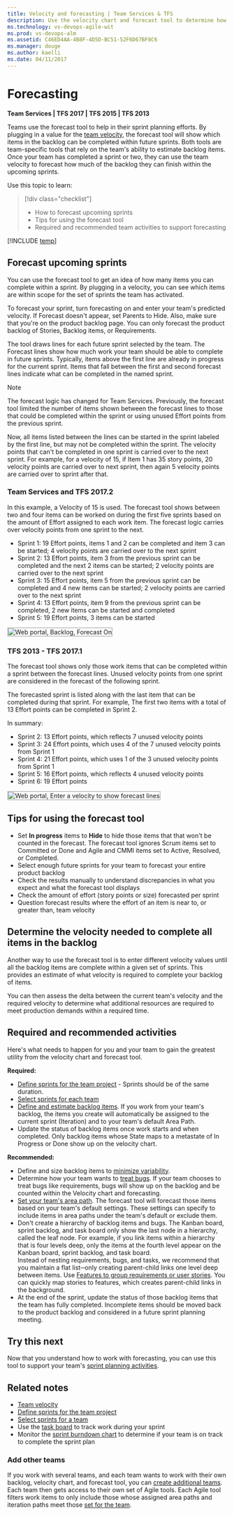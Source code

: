 ```yaml
---
title: Velocity and forecasting | Team Services & TFS
description: Use the velocity chart and forecast tool to determine how much work your team can deliver across several sprints    
ms.technology: vs-devops-agile-wit
ms.prod: vs-devops-alm
ms.assetid: C46ED4AA-4B8F-4D5D-BC51-52F6D67BF8C6
ms.manager: douge
ms.author: kaelli
ms.date: 04/11/2017
---
```


# Forecasting

<b>Team Services | TFS 2017 | TFS 2015 | TFS 2013</b> 

Teams use the forecast tool to help in their sprint planning efforts. By plugging in a value for the [team velocity](../../report/guidance/team-velocity.md), the forecast tool will show which items in the backlog can be completed within future sprints.  Both tools are team-specific tools that rely on the team's ability to estimate backlog items. Once your team has completed a sprint or two, they can use the team velocity  to forecast how much of the backlog they can finish within the upcoming sprints. 


Use this topic to learn: 

> [!div class="checklist"] 
> * How to forecast upcoming sprints  
> * Tips for using the forecast tool        
> * Required and recommended team activities to support forecasting       

[!INCLUDE [temp](../_shared/image-differences.md)]
 

<a id="forecasting">   </a> 

## Forecast upcoming sprints

You can use the forecast tool to get an idea of how many items you can complete within a sprint. By plugging in a velocity, you can see which items are within scope for the set of sprints the team has activated.   

To forecast your sprint, turn forecasting on and enter your team's predicted velocity. If Forecast doesn't appear, set Parents to Hide. Also, make sure that you're on the product backlog page. You can only forecast the product backlog of Stories, Backlog items, or Requirements. 

The tool draws lines for each future sprint selected by the team. The Forecast lines show how much work your team should be able to complete in future sprints. Typically, items above the first line are already in progress for the current sprint. Items that fall between the first and second forecast lines indicate what can be completed in the named sprint.   

>[!NOTE]  
>The forecast logic has changed for Team Services. Previously, the forecast tool limited the number of items shown between the forecast lines to those that could be completed within the sprint or using unused Effort points from the previous sprint. 
>
>Now, all items listed between the lines can be started in the sprint labeled by the first line, but may not be completed within the sprint. The velocity points that can't be completed in one sprint is carried over to the next sprint. For example, for a velocity of 15, if Item 1 has 35 story points, 20 velocity points are carried over to next sprint, then again 5 velocity points are carried over to sprint after that. 

### Team Services and TFS 2017.2 

In this example, a Velocity of 15 is used. The forecast tool shows between two and four items can be worked on during the first five sprints based on the amount of Effort assigned to each work item. The forecast logic carries over velocity points from one sprint to the next. 

- Sprint 1: 19 Effort points, items 1 and 2 can be completed and item 3 can be started; 4 velocity points are carried over to the next sprint
- Sprint 2: 13 Effort points, item 3 from the previous sprint can be completed and the next 2 items can be started; 2 velocity points are carried over to the next sprint   
- Sprint 3: 15 Effort points, item 5 from the previous sprint can be completed and 4 new items can be started; 2 velocity points are carried over to the next sprint  
- Sprint 4: 13 Effort points, item 9 from the previous sprint can be completed, 2 new items can be started and completed 
- Sprint 5: 19 Effort points, 3 items can be started 


<img src="_img/vel-forecast-forecast-ts.png" alt="Web portal, Backlog, Forecast On" style="border: 2px solid #C3C3C3;" />

### TFS 2013 - TFS 2017.1 

The forecast tool shows only those work items that can be completed within a sprint between the forecast lines. Unused velocity points from one sprint are considered in the forecast of the following sprint.  

The forecasted sprint is listed along with the last item that can be completed during that sprint. For example, The first two items with a total of 13 Effort points can be completed in Sprint 2.

In summary: 
- Sprint 2: 13 Effort points, which reflects 7 unused velocity points 
- Sprint 3: 24 Effort points, which uses 4 of the 7 unused velocity points from Sprint 1 
- Sprint 4: 21 Effort points, which uses 1 of the 3 unused velocity points from Sprint 1  
- Sprint 5: 16 Effort points, which reflects 4 unused velocity points 
- Sprint 6: 19 Effort points  

<img src="_img/ALM_VF_Forecast_1.png" alt="Web portal, Enter a velocity to show forecast lines" style="border: 2px solid #C3C3C3;" />

## Tips for using the forecast tool

*	Set **In progress** items to **Hide** to hide those items that that won't be counted in the forecast. The forecast tool ignores Scrum items set to Committed or Done and Agile and CMMI items set to Active, Resolved, or Completed. 
*	Select enough future sprints for your team to forecast your entire product backlog
*	Check the results manually to understand discrepancies in what you expect and what the forecast tool displays  
*	Check the amount of effort (story points or size) forecasted per sprint 
*	Question forecast results where the effort of an item is near to, or greater than, team velocity  

## Determine the velocity needed to complete all items in the backlog
Another way to use the forecast tool is to enter different velocity values until all the backlog items are complete within a given set of sprints. This provides an estimate of what velocity is required to complete your backlog of items. 

You can then assess the delta between the current team's velocity and the required velocity to determine what additional resources are required to meet production demands within a required time. 

## Required and recommended activities   

Here's what needs to happen for you and your team to gain the greatest utility from the velocity chart and forecast tool.  

**Required:** 
*	[Define sprints for the team project](../customize/set-iteration-paths-sprints.md) - Sprints should be of the same duration. 
*	[Select sprints for each team](../scale/set-team-defaults.md#activate)
*	[Define and estimate backlog items](../backlogs/create-your-backlog.md#estimates). If you work from your team's backlog, the items you create will automatically be assigned to the current sprint (Iteration) and to your team's default Area Path.  
*	Update the status of backlog items once work starts and when completed. Only backlog items whose State maps to a metastate of In Progress or Done show up on the velocity chart. 

**Recommended:**  
*	Define and size backlog items to [minimize variability](#minimize-variability).  
*	Determine how your team wants to [treat bugs](../customize/show-bugs-on-backlog.md). If your team chooses to treat bugs like requirements, bugs will show up on the backlog and be counted within the Velocity chart and forecasting. 
*	[Set your team's area path](../scale/set-team-defaults.md). The forecast tool will forecast those items based on your team's default settings. These settings can specify to include items in area paths under the team's default or exclude them.     
*	Don't  create a hierarchy of backlog items and bugs. The Kanban board, sprint backlog, and task board only show the last node in a hierarchy, called the leaf node. For example, if you link items within a hierarchy that is four levels deep, only the items at the fourth level appear on the Kanban board, sprint backlog, and task board. <br/>Instead of nesting requirements, bugs, and tasks, we recommend that you maintain a flat list─only creating parent-child links one level deep between items. Use [Features to group requirements or user stories](../backlogs/organize-backlog.md). You can quickly map stories to features, which creates parent-child links in the background.  
*	At the end of the sprint, update the status of those backlog items that the team has fully completed. Incomplete items should be moved back to the product backlog and considered in a future sprint planning meeting.   
 
## Try this next
Now that you understand how to work with forecasting, you can use this tool to support your team's [sprint planning activities](sprint-planning.md).

## Related notes

*	[Team velocity](../../report/guidance/team-velocity.md)  
*	[Define sprints for the team project](../customize/set-iteration-paths-sprints.md)  
*	[Select sprints for a team](../scale/set-team-defaults.md)  
*	Use the [task board](task-board.md) to track work during your sprint
*	Monitor the [sprint burndown chart](task-board.md) to determine if your team is on track to complete the sprint plan

### Add other teams
If you work with several teams, and each team wants to work with their own backlog, velocity chart, and forecast tool, you can [create additional teams](../scale/multiple-teams.md). Each team then gets access to their own set of Agile tools. Each Agile tool filters work items to only include those whose assigned area paths and iteration paths meet those [set for the team](../scale/set-team-defaults.md). 


 